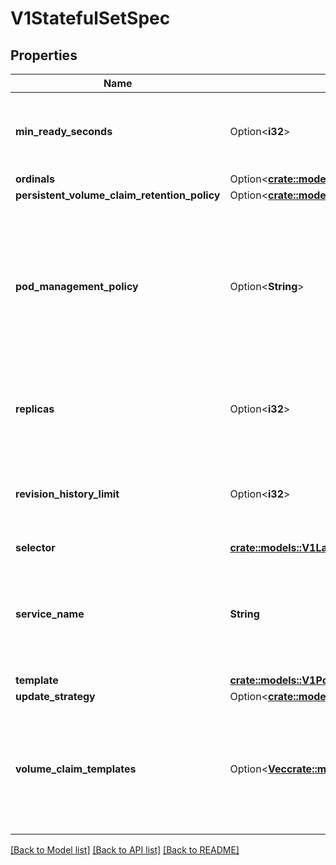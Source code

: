 # V1StatefulSetSpec

## Properties

Name | Type | Description | Notes
------------ | ------------- | ------------- | -------------
**min_ready_seconds** | Option<**i32**> | Minimum number of seconds for which a newly created pod should be ready without any of its container crashing for it to be considered available. Defaults to 0 (pod will be considered available as soon as it is ready) | [optional]
**ordinals** | Option<[**crate::models::V1StatefulSetOrdinals**](v1.StatefulSetOrdinals.md)> |  | [optional]
**persistent_volume_claim_retention_policy** | Option<[**crate::models::V1StatefulSetPersistentVolumeClaimRetentionPolicy**](v1.StatefulSetPersistentVolumeClaimRetentionPolicy.md)> |  | [optional]
**pod_management_policy** | Option<**String**> | podManagementPolicy controls how pods are created during initial scale up, when replacing pods on nodes, or when scaling down. The default policy is `OrderedReady`, where pods are created in increasing order (pod-0, then pod-1, etc) and the controller will wait until each pod is ready before continuing. When scaling down, the pods are removed in the opposite order. The alternative policy is `Parallel` which will create pods in parallel to match the desired scale without waiting, and on scale down will delete all pods at once. | [optional]
**replicas** | Option<**i32**> | replicas is the desired number of replicas of the given Template. These are replicas in the sense that they are instantiations of the same Template, but individual replicas also have a consistent identity. If unspecified, defaults to 1. | [optional]
**revision_history_limit** | Option<**i32**> | revisionHistoryLimit is the maximum number of revisions that will be maintained in the StatefulSet's revision history. The revision history consists of all revisions not represented by a currently applied StatefulSetSpec version. The default value is 10. | [optional]
**selector** | [**crate::models::V1LabelSelector**](v1.LabelSelector.md) |  | 
**service_name** | **String** | serviceName is the name of the service that governs this StatefulSet. This service must exist before the StatefulSet, and is responsible for the network identity of the set. Pods get DNS/hostnames that follow the pattern: pod-specific-string.serviceName.default.svc.cluster.local where \"pod-specific-string\" is managed by the StatefulSet controller. | 
**template** | [**crate::models::V1PodTemplateSpec**](v1.PodTemplateSpec.md) |  | 
**update_strategy** | Option<[**crate::models::V1StatefulSetUpdateStrategy**](v1.StatefulSetUpdateStrategy.md)> |  | [optional]
**volume_claim_templates** | Option<[**Vec<crate::models::V1PersistentVolumeClaim>**](v1.PersistentVolumeClaim.md)> | volumeClaimTemplates is a list of claims that pods are allowed to reference. The StatefulSet controller is responsible for mapping network identities to claims in a way that maintains the identity of a pod. Every claim in this list must have at least one matching (by name) volumeMount in one container in the template. A claim in this list takes precedence over any volumes in the template, with the same name. | [optional]

[[Back to Model list]](../README.md#documentation-for-models) [[Back to API list]](../README.md#documentation-for-api-endpoints) [[Back to README]](../README.md)


